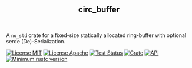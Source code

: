 <div align="center">
    <h2>circ_buffer</h2>
</div>
<br/>

A `no_std` crate for a fixed-size statically allocated ring-buffer with optional serde
(De)-Serialization.

[![License MIT](https://img.shields.io/badge/License-MIT-brightgreen.svg?style=flat-square)]()
[![License Apache](https://img.shields.io/badge/License-Apache%202.0-brightgreen.svg?style=flat-square)](https://opensource.org/licenses/Apache-2.0)
[![Test Status](https://img.shields.io/github/actions/workflow/status/jonaspleyer/circ_buffer/test.yml?label=Test&style=flat-square)](https://github.com/jonaspleyer/circ_buffer/actions)
[![Crate](https://img.shields.io/crates/v/circ_buffer.svg?style=flat-square)](https://crates.io/crates/circ_buffer)
[![API](https://docs.rs/circ_buffer/badge.svg?style=flat-square)](https://docs.rs/circ_buffer)
[![Minimum rustc version](https://img.shields.io/badge/rustc-1.36+-lightgray.svg?style=flat-square)](https://github.com/jonaspleyer/circ_buffer#rust-version-requirements)

